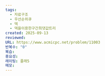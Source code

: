 ```yaml
---
tags:
  - 자료구조
  - 우선순위큐
  - 덱
  - 덱을이용한구간최댓값트리
created: 2025-09-13
reviewed:
URL: https://www.acmicpc.net/problem/11003
반복수: "0"
복습:
중요성:
레이팅: 플래5
메모:
---
```


